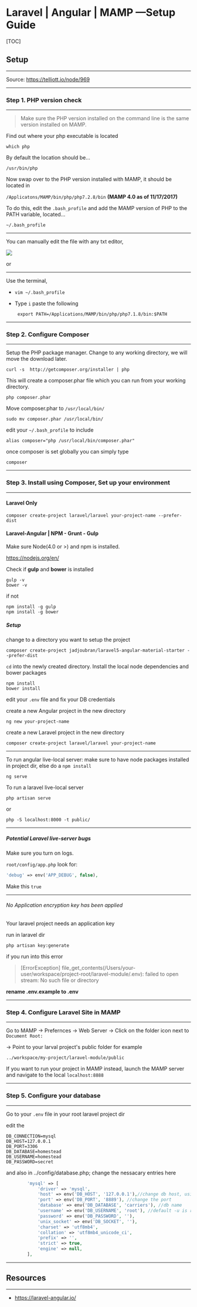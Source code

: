 # Laravel | Angular | MAMP  —Setup Guide

[TOC]



## Setup

---

Source: https://telliott.io/node/969

---

### Step 1. PHP version check

---

> Make sure the PHP version installed on the command line is the same version installed on  MAMP.

Find out where your php executable is located

```Terminal
which php
```

By default the location should be...

``` Terminal
/usr/bin/php
```

Now swap over to the PHP version installed with MAMP, it should be located in

`/Applicatons/MAMP/bin/php/php7.2.8/bin` **(MAMP 4.0 as of 11/17/2017)**

To do this, edit the `.bash_profile` and add the MAMP version of PHP to the PATH variable, located...

```Terminal
~/.bash_profile
```

---

You can manually edit the file with any txt editor, 

<img src="https://i.gyazo.com/e1975989bc2b6edb1d9f0763a4089b8c.png" />

or

---

Use the terminal,

- ```Terminal
  vim ~/.bash_profile
  ```

- Type `i` paste the following

  ```Terminal
   export PATH=/Applications/MAMP/bin/php/php7.1.8/bin:$PATH
  ```

---

### Step 2. Configure Composer

---

Setup the PHP package manager. Change to any working directory, we will move the download later.

```terminal
curl -s  http://getcomposer.org/installer | php
```

This will create a composer.phar file which you can run from your working directory.

```terminal
php composer.phar
```

Move composer.phar to `/usr/local/bin/` 

```terminal
sudo mv composer.phar /usr/local/bin/
```

edit your `~/.bash_profile` to include

```terminal
alias composer="php /usr/local/bin/composer.phar"
```

once composer is set globally you can simply type

```terminal
composer
```

---

### Step 3. Install using Composer, Set up your environment

---

#### Laravel Only

```terminal
composer create-project laravel/laravel your-project-name --prefer-dist
```

#### Laravel-Angular | NPM - Grunt - Gulp

Make sure Node(4.0 or >) and npm is installed.

https://nodejs.org/en/

Check if **gulp** and **bower** is installed

```
gulp -v
bower -v
```

if not

```
npm install -g gulp 
npm install -g bower
```

##### Setup

change to a directory you want to setup the project

```
composer create-project jadjoubran/laravel5-angular-material-starter --prefer-dist
```

`cd` into the newly created directory. Install the local node dependencies and bower packages

```
npm install
bower install
```

edit your `.env` file and fix your DB credentials

create a new Angular project in the new directory

```
ng new your-project-name
```

create a new Laravel project in the new directory

```
composer create-project laravel/laravel your-project-name
```

---

To run angular live-local server: make sure to have node packages installed in project dir, else do a `npm install`

```
ng serve
```

To run a laravel live-local server

```
php artisan serve
```

or

```
php -S localhost:8000 -t public/
```

---

##### Potential Laravel live-server bugs

Make sure you turn on logs.

`root/config/app.php` look for:

```php
'debug' => env('APP_DEBUG', false),
```

Make this `true`

---

###### No Application encryption key has been applied

Your laravel project needs an application key

run in laravel dir

```
php artisan key:generate
```

if you run into this error

> [ErrorException]                                                                                                 file_get_contents(/Users/your-user/workspace/project-root/laravel-module/.env): failed to open stream: No such file or directory 

**rename .env.example to .env**

---

### Step 4. Configure Laravel Site in MAMP

---

Go to MAMP -> Prefernces -> Web Server -> Click on the folder icon next to `Document Root:`

-> Point to your larval project's public folder for example

```
../workspace/my-project/laravel-module/public
```

If you want to run your project in MAMP instead, launch the MAMP server and navigate to the local `localhost:8888` 

---

### Step 5. Configure your database

---

Go to your `.env` file in your root laravel project dir

edit the

```
DB_CONNECTION=mysql
DB_HOST=127.0.0.1
DB_PORT=3306
DB_DATABASE=homestead
DB_USERNAME=homestead
DB_PASSWORD=secret
```

and also in ../config/database.php; change the nessacary entries here

```php
        'mysql' => [
            'driver' => 'mysql',
            'host' => env('DB_HOST', '127.0.0.1'),//change db host, using local here
            'port' => env('DB_PORT', '8889'), //change the port
            'database' => env('DB_DATABASE', 'carriers'), //db name
            'username' => env('DB_USERNAME', 'root'), //default -u is root
            'password' => env('DB_PASSWORD', ''),
            'unix_socket' => env('DB_SOCKET', ''),
            'charset' => 'utf8mb4',
            'collation' => 'utf8mb4_unicode_ci',
            'prefix' => '',
            'strict' => true,
            'engine' => null,
        ],
```

---

## Resources

---

- https://laravel-angular.io/

